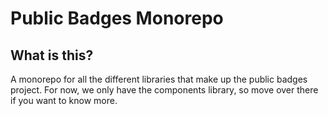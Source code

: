 # Public Badges Monorepo

## What is this?

A monorepo for all the different libraries that make up the public badges project. For now, we only have the components library, so move over there if you want to know more.
